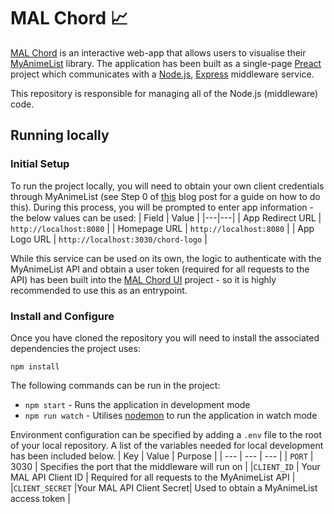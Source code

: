 # MAL Chord 📈

[MAL Chord](https://www.mal-chord.com/) is an interactive web-app that allows users to visualise their [MyAnimeList](https://myanimelist.net/) library. The application has been built as a single-page [Preact](https://preactjs.com/) project which communicates with a [Node.js](https://nodejs.org/en/), [Express](https://expressjs.com/) middleware service.

This repository is responsible for managing all of the Node.js (middleware) code.

## Running locally

### Initial Setup

To run the project locally, you will need to obtain your own client credentials through MyAnimeList (see Step 0 of [this](https://myanimelist.net/blog.php?eid=835707) blog post for a guide on how to do this). During this process, you will be prompted to enter app information - the below values can be used:
| Field | Value |
|---|---|
| App Redirect URL | `http://localhost:8080` |
| Homepage URL | `http://localhost:8080` |
| App Logo URL | `http://localhost:3030/chord-logo` |

While this service can be used on its own, the logic to authenticate with the MyAnimeList API and obtain a user token (required for all requests to the API) has been built into the [MAL Chord UI](https://github.com/Johoseph/mal-chord) project - so it is highly recommended to use this as an entrypoint.

### Install and Configure

Once you have cloned the repository you will need to install the associated dependencies the project uses:

```
npm install
```

The following commands can be run in the project:

- `npm start` - Runs the application in development mode
- `npm run watch` - Utilises [nodemon](https://nodemon.io/) to run the application in watch mode

Environment configuration can be specified by adding a `.env` file to the root of your local repository. A list of the variables needed for local development has been included below.
| Key | Value | Purpose |
| --- | --- | --- |
| `PORT` | 3030 | Specifies the port that the middleware will run on |
|`CLIENT_ID` | Your MAL API Client ID | Required for all requests to the MyAnimeList API |
|`CLIENT_SECRET` |Your MAL API Client Secret| Used to obtain a MyAnimeList access token |
